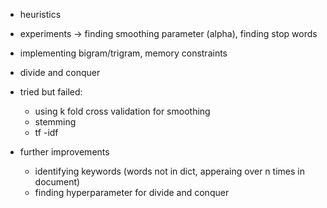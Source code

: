 - heuristics
- experiments -> finding smoothing parameter (alpha), finding stop words
- implementing bigram/trigram, memory constraints
- divide and conquer
- tried but failed:

  - using k fold cross validation for smoothing
  - stemming
  - tf -idf

- further improvements
  - identifying keywords (words not in dict, apperaing over n times in document)
  - finding hyperparameter for divide and conquer
